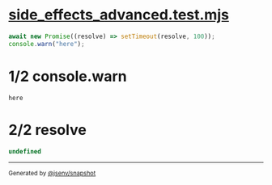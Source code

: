 # [side_effects_advanced.test.mjs](../side_effects_advanced.test.mjs)

```js
await new Promise((resolve) => setTimeout(resolve, 100));
console.warn("here");
```

# 1/2 console.warn

```console
here
```

# 2/2 resolve

```js
undefined
```
---

<sub>
  Generated by <a href="https://github.com/jsenv/core/tree/main/packages/independent/snapshot">@jsenv/snapshot</a>
</sub>
